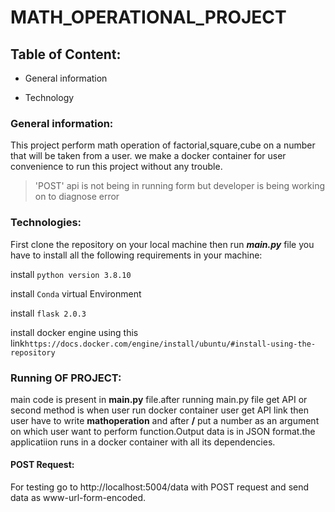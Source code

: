 # MATH_OPERATIONAL_PROJECT
## Table of Content:
- General information

- Technology

### General information:
This project perform math operation of factorial,square,cube on 
a number that will be taken from a user.
we make a docker container for user convenience to run this project 
without any trouble.

>'POST' api is not being in running form but developer is being 
> working on to diagnose error

### Technologies:
First clone the repository on your local machine  then run ***main.py***
file you have to install all the following requirements in your machine:

install ```python version 3.8.10```

install ```Conda``` virtual Environment

install ```flask 2.0.3```

install docker engine using this link```https://docs.docker.com/engine/install/ubuntu/#install-using-the-repository``` 

### Running OF PROJECT:
main code is present in **main.py** file.after running main.py 
file get API or second method is when user run docker container
user get API link then user have to write **mathoperation** and 
after **/** put a number as an argument  on which user want to perform function.Output data is in JSON  format.the applicatiion runs in a docker container with all its dependencies. 
#### POST Request:
 For testing go to http://localhost:5004/data with POST request 
 and send data as www-url-form-encoded.